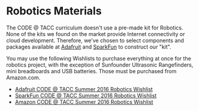 # Robotics Materials

The CODE @ TACC curriculum doesn't use a pre-made kit for Robotics. None of the kits we found on the market provide Internet connectivity or cloud development. Therefore, we've chosen to select components and packages available at [Adafruit](http://www.adafruit.com) and [SparkFun](http://www.sparkfun.com) to construct our "kit".

You may use the following Wishlists to purchase everything at once for the robotics project, with the exception of Sunfounder Ultrasonic Rangefinders, mini breadboards and USB batteries. Those must be purchased from Amazon.com.

- [Adafruit CODE @ TACC Summer 2016 Robotics Wishlist](http://www.adafruit.com/wishlists/395776)
- [SparkFun CODE @ TACC Summer 2016 Robotics Wishlist](http://sfe.io/w124757)
- [Amazon CODE @ TACC Summer 2016 Robotics Wishlist](https://amzn.com/w/L6U2Q3ML6RQT)
